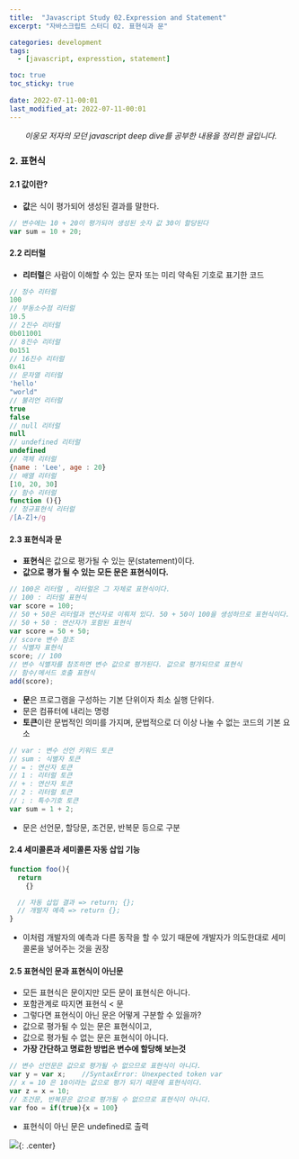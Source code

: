 ```yaml
---
title:  "Javascript Study 02.Expression and Statement"
excerpt: "자바스크립트 스터디 02. 표현식과 문"

categories: development
tags:
  - [javascript, expresstion, statement]

toc: true
toc_sticky: true
 
date: 2022-07-11-00:01
last_modified_at: 2022-07-11-00:01
---
```

<center><i>이웅모 저자의 모던 javascript deep dive를 공부한 내용을 정리한 글입니다.</i></center>

### 2. 표현식
#### 2.1 값이란?
- **값**은 식이 평가되어 생성된 결과를 말한다.

```javascript
// 변수에는 10 + 20이 평가되어 생성된 숫자 값 30이 할당된다
var sum = 10 + 20;
```

#### 2.2 리터럴
- **리터럴**은 사람이 이해할 수 있는 문자 또는 미리 약속된 기호로 표기한 코드

```javascript
// 정수 리터럴
100
// 부동소수점 리터럴
10.5
// 2진수 리터럴
0b011001
// 8진수 리터럴
0o151
// 16진수 리터럴
0x41
// 문자열 리터럴
'hello'
"world"
// 불리언 리터럴
true
false
// null 리터럴
null
// undefined 리터럴
undefined
// 객체 리터럴
{name : 'Lee', age : 20}
// 배열 리터럴
[10, 20, 30]
// 함수 리터럴
function (){}
// 정규표현식 리터럴
/[A-Z]+/g
```

#### 2.3 표현식과 문
- **표현식**은 값으로 평가될 수 있는 문(statement)이다.
- **값으로 평가 될 수 있는 모든 문은 표현식이다.**

```javascript
// 100은 리터럴 , 리터럴은 그 자체로 표현식이다.
// 100 : 리터럴 표현식
var score = 100;
// 50 + 50은 리터럴과 연산자로 이뤄져 있다. 50 + 50이 100을 생성하므로 표현식이다.
// 50 + 50 : 연산자가 포함된 표현식
var score = 50 + 50;
// score 변수 참조
// 식별자 표현식
score; // 100
// 변수 식별자를 참조하면 변수 값으로 평가된다. 값으로 평가되므로 표현식
// 함수/메서드 호출 표현식
add(score);
```
- **문**은 프로그램을 구성하는 기본 단위이자 최소 실행 단위다.
- 문은 컴퓨터에 내리는 명령
- **토큰**이란 문법적인 의미를 가지며, 문법적으로 더 이상 나눌 수 없는 코드의 기본 요소

```javascript
// var : 변수 선언 키워드 토큰
// sum : 식별자 토큰
// = : 연산자 토큰
// 1 : 리터럴 토큰
// + : 연산자 토큰
// 2 : 리터럴 토큰
// ; : 특수기호 토큰
var sum = 1 + 2;
```

- 문은 선언문, 할당문, 조건문, 반복문 등으로 구분

#### 2.4 세미콜론과 세미콜론 자동 삽입 기능
```javascript
function foo(){
  return 
    {}

  // 자동 삽입 결과 => return; {};
  // 개발자 예측 => return {};
}
```
- 이처럼 개발자의 예측과 다른 동작을 할 수 있기 때문에 개발자가 의도한대로 세미콜론을 넣어주는 것을 권장

#### 2.5 표현식인 문과 표현식이 아닌문
- 모든 표현식은 문이지만 모든 문이 표현식은 아니다.
- 포함관계로 따지면 표현식 < 문
- 그렇다면 표현식이 아닌 문은 어떻게 구분할 수 있을까?
- 값으로 평가될 수 있는 문은 표현식이고,
- 값으로 평가될 수 없는 문은 표현식이 아니다.
- **가장 간단하고 명료한 방법은 변수에 할당해 보는것**

```javascript
// 변수 선언문은 값으로 평가될 수 없으므로 표현식이 아니다.
var y = var x;    //SyntaxError: Unexpected token var
// x = 10 은 10이라는 값으로 평가 되기 때문에 표현식이다.
var z = x = 10; 
// 조건문, 반복문은 값으로 평가될 수 없으므로 표현식이 아니다.
var foo = if(true){x = 100}
```

- 표현식이 아닌 문은 undefined로 출력

![](../../assets/images/20220712-010652.png){: .center}



